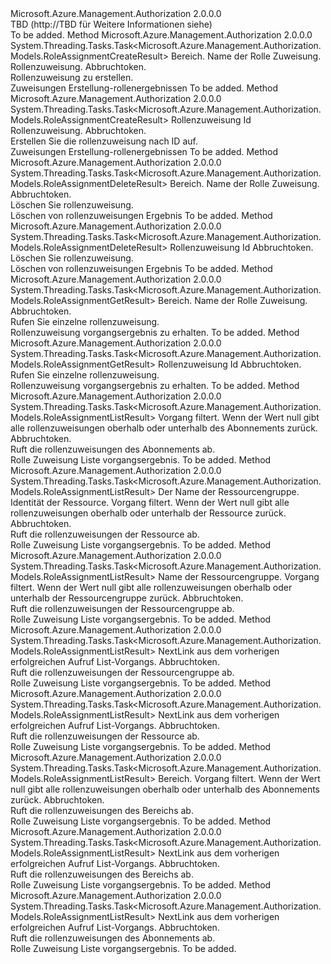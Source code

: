 <Type Name="IRoleAssignmentOperations" FullName="Microsoft.Azure.Management.Authorization.IRoleAssignmentOperations">
  <TypeSignature Language="C#" Value="public interface IRoleAssignmentOperations" />
  <TypeSignature Language="ILAsm" Value=".class public interface auto ansi abstract IRoleAssignmentOperations" />
  <TypeSignature Language="DocId" Value="T:Microsoft.Azure.Management.Authorization.IRoleAssignmentOperations" />
  <TypeSignature Language="VB.NET" Value="Public Interface IRoleAssignmentOperations" />
  <TypeSignature Language="F#" Value="type IRoleAssignmentOperations = interface" />
  <AssemblyInfo>
    <AssemblyName>Microsoft.Azure.Management.Authorization</AssemblyName>
    <AssemblyVersion>2.0.0.0</AssemblyVersion>
  </AssemblyInfo>
  <Interfaces />
  <Docs>
    <summary>
            TBD (http://TBD für Weitere Informationen siehe)
            </summary>
    <remarks>To be added.</remarks>
  </Docs>
  <Members>
    <Member MemberName="CreateAsync">
      <MemberSignature Language="C#" Value="public System.Threading.Tasks.Task&lt;Microsoft.Azure.Management.Authorization.Models.RoleAssignmentCreateResult&gt; CreateAsync (string scope, Guid roleAssignmentName, Microsoft.Azure.Management.Authorization.Models.RoleAssignmentCreateParameters parameters, System.Threading.CancellationToken cancellationToken);" />
      <MemberSignature Language="ILAsm" Value=".method public hidebysig newslot virtual instance class System.Threading.Tasks.Task`1&lt;class Microsoft.Azure.Management.Authorization.Models.RoleAssignmentCreateResult&gt; CreateAsync(string scope, valuetype System.Guid roleAssignmentName, class Microsoft.Azure.Management.Authorization.Models.RoleAssignmentCreateParameters parameters, valuetype System.Threading.CancellationToken cancellationToken) cil managed" />
      <MemberSignature Language="DocId" Value="M:Microsoft.Azure.Management.Authorization.IRoleAssignmentOperations.CreateAsync(System.String,System.Guid,Microsoft.Azure.Management.Authorization.Models.RoleAssignmentCreateParameters,System.Threading.CancellationToken)" />
      <MemberSignature Language="F#" Value="abstract member CreateAsync : string * Guid * Microsoft.Azure.Management.Authorization.Models.RoleAssignmentCreateParameters * System.Threading.CancellationToken -&gt; System.Threading.Tasks.Task&lt;Microsoft.Azure.Management.Authorization.Models.RoleAssignmentCreateResult&gt;" Usage="iRoleAssignmentOperations.CreateAsync (scope, roleAssignmentName, parameters, cancellationToken)" />
      <MemberType>Method</MemberType>
      <AssemblyInfo>
        <AssemblyName>Microsoft.Azure.Management.Authorization</AssemblyName>
        <AssemblyVersion>2.0.0.0</AssemblyVersion>
      </AssemblyInfo>
      <ReturnValue>
        <ReturnType>System.Threading.Tasks.Task&lt;Microsoft.Azure.Management.Authorization.Models.RoleAssignmentCreateResult&gt;</ReturnType>
      </ReturnValue>
      <Parameters>
        <Parameter Name="scope" Type="System.String" />
        <Parameter Name="roleAssignmentName" Type="System.Guid" />
        <Parameter Name="parameters" Type="Microsoft.Azure.Management.Authorization.Models.RoleAssignmentCreateParameters" />
        <Parameter Name="cancellationToken" Type="System.Threading.CancellationToken" />
      </Parameters>
      <Docs>
        <param name="scope">
            Bereich.
            </param>
        <param name="roleAssignmentName">
            Name der Rolle Zuweisung.
            </param>
        <param name="parameters">
            Rollenzuweisung.
            </param>
        <param name="cancellationToken">
            Abbruchtoken.
            </param>
        <summary>
            Rollenzuweisung zu erstellen.
            </summary>
        <returns>
            Zuweisungen Erstellung-rollenergebnissen
            </returns>
        <remarks>To be added.</remarks>
      </Docs>
    </Member>
    <Member MemberName="CreateByIdAsync">
      <MemberSignature Language="C#" Value="public System.Threading.Tasks.Task&lt;Microsoft.Azure.Management.Authorization.Models.RoleAssignmentCreateResult&gt; CreateByIdAsync (string roleAssignmentId, Microsoft.Azure.Management.Authorization.Models.RoleAssignmentCreateParameters parameters, System.Threading.CancellationToken cancellationToken);" />
      <MemberSignature Language="ILAsm" Value=".method public hidebysig newslot virtual instance class System.Threading.Tasks.Task`1&lt;class Microsoft.Azure.Management.Authorization.Models.RoleAssignmentCreateResult&gt; CreateByIdAsync(string roleAssignmentId, class Microsoft.Azure.Management.Authorization.Models.RoleAssignmentCreateParameters parameters, valuetype System.Threading.CancellationToken cancellationToken) cil managed" />
      <MemberSignature Language="DocId" Value="M:Microsoft.Azure.Management.Authorization.IRoleAssignmentOperations.CreateByIdAsync(System.String,Microsoft.Azure.Management.Authorization.Models.RoleAssignmentCreateParameters,System.Threading.CancellationToken)" />
      <MemberSignature Language="F#" Value="abstract member CreateByIdAsync : string * Microsoft.Azure.Management.Authorization.Models.RoleAssignmentCreateParameters * System.Threading.CancellationToken -&gt; System.Threading.Tasks.Task&lt;Microsoft.Azure.Management.Authorization.Models.RoleAssignmentCreateResult&gt;" Usage="iRoleAssignmentOperations.CreateByIdAsync (roleAssignmentId, parameters, cancellationToken)" />
      <MemberType>Method</MemberType>
      <AssemblyInfo>
        <AssemblyName>Microsoft.Azure.Management.Authorization</AssemblyName>
        <AssemblyVersion>2.0.0.0</AssemblyVersion>
      </AssemblyInfo>
      <ReturnValue>
        <ReturnType>System.Threading.Tasks.Task&lt;Microsoft.Azure.Management.Authorization.Models.RoleAssignmentCreateResult&gt;</ReturnType>
      </ReturnValue>
      <Parameters>
        <Parameter Name="roleAssignmentId" Type="System.String" />
        <Parameter Name="parameters" Type="Microsoft.Azure.Management.Authorization.Models.RoleAssignmentCreateParameters" />
        <Parameter Name="cancellationToken" Type="System.Threading.CancellationToken" />
      </Parameters>
      <Docs>
        <param name="roleAssignmentId">
            Rollenzuweisung Id
            </param>
        <param name="parameters">
            Rollenzuweisung.
            </param>
        <param name="cancellationToken">
            Abbruchtoken.
            </param>
        <summary>
            Erstellen Sie die rollenzuweisung nach ID auf.
            </summary>
        <returns>
            Zuweisungen Erstellung-rollenergebnissen
            </returns>
        <remarks>To be added.</remarks>
      </Docs>
    </Member>
    <Member MemberName="DeleteAsync">
      <MemberSignature Language="C#" Value="public System.Threading.Tasks.Task&lt;Microsoft.Azure.Management.Authorization.Models.RoleAssignmentDeleteResult&gt; DeleteAsync (string scope, Guid roleAssignmentName, System.Threading.CancellationToken cancellationToken);" />
      <MemberSignature Language="ILAsm" Value=".method public hidebysig newslot virtual instance class System.Threading.Tasks.Task`1&lt;class Microsoft.Azure.Management.Authorization.Models.RoleAssignmentDeleteResult&gt; DeleteAsync(string scope, valuetype System.Guid roleAssignmentName, valuetype System.Threading.CancellationToken cancellationToken) cil managed" />
      <MemberSignature Language="DocId" Value="M:Microsoft.Azure.Management.Authorization.IRoleAssignmentOperations.DeleteAsync(System.String,System.Guid,System.Threading.CancellationToken)" />
      <MemberSignature Language="F#" Value="abstract member DeleteAsync : string * Guid * System.Threading.CancellationToken -&gt; System.Threading.Tasks.Task&lt;Microsoft.Azure.Management.Authorization.Models.RoleAssignmentDeleteResult&gt;" Usage="iRoleAssignmentOperations.DeleteAsync (scope, roleAssignmentName, cancellationToken)" />
      <MemberType>Method</MemberType>
      <AssemblyInfo>
        <AssemblyName>Microsoft.Azure.Management.Authorization</AssemblyName>
        <AssemblyVersion>2.0.0.0</AssemblyVersion>
      </AssemblyInfo>
      <ReturnValue>
        <ReturnType>System.Threading.Tasks.Task&lt;Microsoft.Azure.Management.Authorization.Models.RoleAssignmentDeleteResult&gt;</ReturnType>
      </ReturnValue>
      <Parameters>
        <Parameter Name="scope" Type="System.String" />
        <Parameter Name="roleAssignmentName" Type="System.Guid" />
        <Parameter Name="cancellationToken" Type="System.Threading.CancellationToken" />
      </Parameters>
      <Docs>
        <param name="scope">
            Bereich.
            </param>
        <param name="roleAssignmentName">
            Name der Rolle Zuweisung.
            </param>
        <param name="cancellationToken">
            Abbruchtoken.
            </param>
        <summary>
            Löschen Sie rollenzuweisung.
            </summary>
        <returns>
            Löschen von rollenzuweisungen Ergebnis
            </returns>
        <remarks>To be added.</remarks>
      </Docs>
    </Member>
    <Member MemberName="DeleteByIdAsync">
      <MemberSignature Language="C#" Value="public System.Threading.Tasks.Task&lt;Microsoft.Azure.Management.Authorization.Models.RoleAssignmentDeleteResult&gt; DeleteByIdAsync (string roleAssignmentId, System.Threading.CancellationToken cancellationToken);" />
      <MemberSignature Language="ILAsm" Value=".method public hidebysig newslot virtual instance class System.Threading.Tasks.Task`1&lt;class Microsoft.Azure.Management.Authorization.Models.RoleAssignmentDeleteResult&gt; DeleteByIdAsync(string roleAssignmentId, valuetype System.Threading.CancellationToken cancellationToken) cil managed" />
      <MemberSignature Language="DocId" Value="M:Microsoft.Azure.Management.Authorization.IRoleAssignmentOperations.DeleteByIdAsync(System.String,System.Threading.CancellationToken)" />
      <MemberSignature Language="F#" Value="abstract member DeleteByIdAsync : string * System.Threading.CancellationToken -&gt; System.Threading.Tasks.Task&lt;Microsoft.Azure.Management.Authorization.Models.RoleAssignmentDeleteResult&gt;" Usage="iRoleAssignmentOperations.DeleteByIdAsync (roleAssignmentId, cancellationToken)" />
      <MemberType>Method</MemberType>
      <AssemblyInfo>
        <AssemblyName>Microsoft.Azure.Management.Authorization</AssemblyName>
        <AssemblyVersion>2.0.0.0</AssemblyVersion>
      </AssemblyInfo>
      <ReturnValue>
        <ReturnType>System.Threading.Tasks.Task&lt;Microsoft.Azure.Management.Authorization.Models.RoleAssignmentDeleteResult&gt;</ReturnType>
      </ReturnValue>
      <Parameters>
        <Parameter Name="roleAssignmentId" Type="System.String" />
        <Parameter Name="cancellationToken" Type="System.Threading.CancellationToken" />
      </Parameters>
      <Docs>
        <param name="roleAssignmentId">
            Rollenzuweisung Id
            </param>
        <param name="cancellationToken">
            Abbruchtoken.
            </param>
        <summary>
            Löschen Sie rollenzuweisung.
            </summary>
        <returns>
            Löschen von rollenzuweisungen Ergebnis
            </returns>
        <remarks>To be added.</remarks>
      </Docs>
    </Member>
    <Member MemberName="GetAsync">
      <MemberSignature Language="C#" Value="public System.Threading.Tasks.Task&lt;Microsoft.Azure.Management.Authorization.Models.RoleAssignmentGetResult&gt; GetAsync (string scope, Guid roleAssignmentName, System.Threading.CancellationToken cancellationToken);" />
      <MemberSignature Language="ILAsm" Value=".method public hidebysig newslot virtual instance class System.Threading.Tasks.Task`1&lt;class Microsoft.Azure.Management.Authorization.Models.RoleAssignmentGetResult&gt; GetAsync(string scope, valuetype System.Guid roleAssignmentName, valuetype System.Threading.CancellationToken cancellationToken) cil managed" />
      <MemberSignature Language="DocId" Value="M:Microsoft.Azure.Management.Authorization.IRoleAssignmentOperations.GetAsync(System.String,System.Guid,System.Threading.CancellationToken)" />
      <MemberSignature Language="F#" Value="abstract member GetAsync : string * Guid * System.Threading.CancellationToken -&gt; System.Threading.Tasks.Task&lt;Microsoft.Azure.Management.Authorization.Models.RoleAssignmentGetResult&gt;" Usage="iRoleAssignmentOperations.GetAsync (scope, roleAssignmentName, cancellationToken)" />
      <MemberType>Method</MemberType>
      <AssemblyInfo>
        <AssemblyName>Microsoft.Azure.Management.Authorization</AssemblyName>
        <AssemblyVersion>2.0.0.0</AssemblyVersion>
      </AssemblyInfo>
      <ReturnValue>
        <ReturnType>System.Threading.Tasks.Task&lt;Microsoft.Azure.Management.Authorization.Models.RoleAssignmentGetResult&gt;</ReturnType>
      </ReturnValue>
      <Parameters>
        <Parameter Name="scope" Type="System.String" />
        <Parameter Name="roleAssignmentName" Type="System.Guid" />
        <Parameter Name="cancellationToken" Type="System.Threading.CancellationToken" />
      </Parameters>
      <Docs>
        <param name="scope">
            Bereich.
            </param>
        <param name="roleAssignmentName">
            Name der Rolle Zuweisung.
            </param>
        <param name="cancellationToken">
            Abbruchtoken.
            </param>
        <summary>
            Rufen Sie einzelne rollenzuweisung.
            </summary>
        <returns>
            Rollenzuweisung vorgangsergebnis zu erhalten.
            </returns>
        <remarks>To be added.</remarks>
      </Docs>
    </Member>
    <Member MemberName="GetByIdAsync">
      <MemberSignature Language="C#" Value="public System.Threading.Tasks.Task&lt;Microsoft.Azure.Management.Authorization.Models.RoleAssignmentGetResult&gt; GetByIdAsync (string roleAssignmentId, System.Threading.CancellationToken cancellationToken);" />
      <MemberSignature Language="ILAsm" Value=".method public hidebysig newslot virtual instance class System.Threading.Tasks.Task`1&lt;class Microsoft.Azure.Management.Authorization.Models.RoleAssignmentGetResult&gt; GetByIdAsync(string roleAssignmentId, valuetype System.Threading.CancellationToken cancellationToken) cil managed" />
      <MemberSignature Language="DocId" Value="M:Microsoft.Azure.Management.Authorization.IRoleAssignmentOperations.GetByIdAsync(System.String,System.Threading.CancellationToken)" />
      <MemberSignature Language="F#" Value="abstract member GetByIdAsync : string * System.Threading.CancellationToken -&gt; System.Threading.Tasks.Task&lt;Microsoft.Azure.Management.Authorization.Models.RoleAssignmentGetResult&gt;" Usage="iRoleAssignmentOperations.GetByIdAsync (roleAssignmentId, cancellationToken)" />
      <MemberType>Method</MemberType>
      <AssemblyInfo>
        <AssemblyName>Microsoft.Azure.Management.Authorization</AssemblyName>
        <AssemblyVersion>2.0.0.0</AssemblyVersion>
      </AssemblyInfo>
      <ReturnValue>
        <ReturnType>System.Threading.Tasks.Task&lt;Microsoft.Azure.Management.Authorization.Models.RoleAssignmentGetResult&gt;</ReturnType>
      </ReturnValue>
      <Parameters>
        <Parameter Name="roleAssignmentId" Type="System.String" />
        <Parameter Name="cancellationToken" Type="System.Threading.CancellationToken" />
      </Parameters>
      <Docs>
        <param name="roleAssignmentId">
            Rollenzuweisung Id
            </param>
        <param name="cancellationToken">
            Abbruchtoken.
            </param>
        <summary>
            Rufen Sie einzelne rollenzuweisung.
            </summary>
        <returns>
            Rollenzuweisung vorgangsergebnis zu erhalten.
            </returns>
        <remarks>To be added.</remarks>
      </Docs>
    </Member>
    <Member MemberName="ListAsync">
      <MemberSignature Language="C#" Value="public System.Threading.Tasks.Task&lt;Microsoft.Azure.Management.Authorization.Models.RoleAssignmentListResult&gt; ListAsync (Microsoft.Azure.Management.Authorization.ListAssignmentsFilterParameters parameters, System.Threading.CancellationToken cancellationToken);" />
      <MemberSignature Language="ILAsm" Value=".method public hidebysig newslot virtual instance class System.Threading.Tasks.Task`1&lt;class Microsoft.Azure.Management.Authorization.Models.RoleAssignmentListResult&gt; ListAsync(class Microsoft.Azure.Management.Authorization.ListAssignmentsFilterParameters parameters, valuetype System.Threading.CancellationToken cancellationToken) cil managed" />
      <MemberSignature Language="DocId" Value="M:Microsoft.Azure.Management.Authorization.IRoleAssignmentOperations.ListAsync(Microsoft.Azure.Management.Authorization.ListAssignmentsFilterParameters,System.Threading.CancellationToken)" />
      <MemberSignature Language="F#" Value="abstract member ListAsync : Microsoft.Azure.Management.Authorization.ListAssignmentsFilterParameters * System.Threading.CancellationToken -&gt; System.Threading.Tasks.Task&lt;Microsoft.Azure.Management.Authorization.Models.RoleAssignmentListResult&gt;" Usage="iRoleAssignmentOperations.ListAsync (parameters, cancellationToken)" />
      <MemberType>Method</MemberType>
      <AssemblyInfo>
        <AssemblyName>Microsoft.Azure.Management.Authorization</AssemblyName>
        <AssemblyVersion>2.0.0.0</AssemblyVersion>
      </AssemblyInfo>
      <ReturnValue>
        <ReturnType>System.Threading.Tasks.Task&lt;Microsoft.Azure.Management.Authorization.Models.RoleAssignmentListResult&gt;</ReturnType>
      </ReturnValue>
      <Parameters>
        <Parameter Name="parameters" Type="Microsoft.Azure.Management.Authorization.ListAssignmentsFilterParameters" />
        <Parameter Name="cancellationToken" Type="System.Threading.CancellationToken" />
      </Parameters>
      <Docs>
        <param name="parameters">
            Vorgang filtert. Wenn der Wert null gibt alle rollenzuweisungen oberhalb oder unterhalb des Abonnements zurück.
            </param>
        <param name="cancellationToken">
            Abbruchtoken.
            </param>
        <summary>
            Ruft die rollenzuweisungen des Abonnements ab.
            </summary>
        <returns>
            Rolle Zuweisung Liste vorgangsergebnis.
            </returns>
        <remarks>To be added.</remarks>
      </Docs>
    </Member>
    <Member MemberName="ListForResourceAsync">
      <MemberSignature Language="C#" Value="public System.Threading.Tasks.Task&lt;Microsoft.Azure.Management.Authorization.Models.RoleAssignmentListResult&gt; ListForResourceAsync (string resourceGroupName, Microsoft.Azure.ResourceIdentity identity, Microsoft.Azure.Management.Authorization.ListAssignmentsFilterParameters parameters, System.Threading.CancellationToken cancellationToken);" />
      <MemberSignature Language="ILAsm" Value=".method public hidebysig newslot virtual instance class System.Threading.Tasks.Task`1&lt;class Microsoft.Azure.Management.Authorization.Models.RoleAssignmentListResult&gt; ListForResourceAsync(string resourceGroupName, class Microsoft.Azure.ResourceIdentity identity, class Microsoft.Azure.Management.Authorization.ListAssignmentsFilterParameters parameters, valuetype System.Threading.CancellationToken cancellationToken) cil managed" />
      <MemberSignature Language="DocId" Value="M:Microsoft.Azure.Management.Authorization.IRoleAssignmentOperations.ListForResourceAsync(System.String,Microsoft.Azure.ResourceIdentity,Microsoft.Azure.Management.Authorization.ListAssignmentsFilterParameters,System.Threading.CancellationToken)" />
      <MemberSignature Language="F#" Value="abstract member ListForResourceAsync : string * Microsoft.Azure.ResourceIdentity * Microsoft.Azure.Management.Authorization.ListAssignmentsFilterParameters * System.Threading.CancellationToken -&gt; System.Threading.Tasks.Task&lt;Microsoft.Azure.Management.Authorization.Models.RoleAssignmentListResult&gt;" Usage="iRoleAssignmentOperations.ListForResourceAsync (resourceGroupName, identity, parameters, cancellationToken)" />
      <MemberType>Method</MemberType>
      <AssemblyInfo>
        <AssemblyName>Microsoft.Azure.Management.Authorization</AssemblyName>
        <AssemblyVersion>2.0.0.0</AssemblyVersion>
      </AssemblyInfo>
      <ReturnValue>
        <ReturnType>System.Threading.Tasks.Task&lt;Microsoft.Azure.Management.Authorization.Models.RoleAssignmentListResult&gt;</ReturnType>
      </ReturnValue>
      <Parameters>
        <Parameter Name="resourceGroupName" Type="System.String" />
        <Parameter Name="identity" Type="Microsoft.Azure.ResourceIdentity" />
        <Parameter Name="parameters" Type="Microsoft.Azure.Management.Authorization.ListAssignmentsFilterParameters" />
        <Parameter Name="cancellationToken" Type="System.Threading.CancellationToken" />
      </Parameters>
      <Docs>
        <param name="resourceGroupName">
            Der Name der Ressourcengruppe.
            </param>
        <param name="identity">
            Identität der Ressource.
            </param>
        <param name="parameters">
            Vorgang filtert. Wenn der Wert null gibt alle rollenzuweisungen oberhalb oder unterhalb der Ressource zurück.
            </param>
        <param name="cancellationToken">
            Abbruchtoken.
            </param>
        <summary>
            Ruft die rollenzuweisungen der Ressource ab.
            </summary>
        <returns>
            Rolle Zuweisung Liste vorgangsergebnis.
            </returns>
        <remarks>To be added.</remarks>
      </Docs>
    </Member>
    <Member MemberName="ListForResourceGroupAsync">
      <MemberSignature Language="C#" Value="public System.Threading.Tasks.Task&lt;Microsoft.Azure.Management.Authorization.Models.RoleAssignmentListResult&gt; ListForResourceGroupAsync (string resourceGroupName, Microsoft.Azure.Management.Authorization.ListAssignmentsFilterParameters parameters, System.Threading.CancellationToken cancellationToken);" />
      <MemberSignature Language="ILAsm" Value=".method public hidebysig newslot virtual instance class System.Threading.Tasks.Task`1&lt;class Microsoft.Azure.Management.Authorization.Models.RoleAssignmentListResult&gt; ListForResourceGroupAsync(string resourceGroupName, class Microsoft.Azure.Management.Authorization.ListAssignmentsFilterParameters parameters, valuetype System.Threading.CancellationToken cancellationToken) cil managed" />
      <MemberSignature Language="DocId" Value="M:Microsoft.Azure.Management.Authorization.IRoleAssignmentOperations.ListForResourceGroupAsync(System.String,Microsoft.Azure.Management.Authorization.ListAssignmentsFilterParameters,System.Threading.CancellationToken)" />
      <MemberSignature Language="F#" Value="abstract member ListForResourceGroupAsync : string * Microsoft.Azure.Management.Authorization.ListAssignmentsFilterParameters * System.Threading.CancellationToken -&gt; System.Threading.Tasks.Task&lt;Microsoft.Azure.Management.Authorization.Models.RoleAssignmentListResult&gt;" Usage="iRoleAssignmentOperations.ListForResourceGroupAsync (resourceGroupName, parameters, cancellationToken)" />
      <MemberType>Method</MemberType>
      <AssemblyInfo>
        <AssemblyName>Microsoft.Azure.Management.Authorization</AssemblyName>
        <AssemblyVersion>2.0.0.0</AssemblyVersion>
      </AssemblyInfo>
      <ReturnValue>
        <ReturnType>System.Threading.Tasks.Task&lt;Microsoft.Azure.Management.Authorization.Models.RoleAssignmentListResult&gt;</ReturnType>
      </ReturnValue>
      <Parameters>
        <Parameter Name="resourceGroupName" Type="System.String" />
        <Parameter Name="parameters" Type="Microsoft.Azure.Management.Authorization.ListAssignmentsFilterParameters" />
        <Parameter Name="cancellationToken" Type="System.Threading.CancellationToken" />
      </Parameters>
      <Docs>
        <param name="resourceGroupName">
            Name der Ressourcengruppe.
            </param>
        <param name="parameters">
            Vorgang filtert. Wenn der Wert null gibt alle rollenzuweisungen oberhalb oder unterhalb der Ressourcengruppe zurück.
            </param>
        <param name="cancellationToken">
            Abbruchtoken.
            </param>
        <summary>
            Ruft die rollenzuweisungen der Ressourcengruppe ab.
            </summary>
        <returns>
            Rolle Zuweisung Liste vorgangsergebnis.
            </returns>
        <remarks>To be added.</remarks>
      </Docs>
    </Member>
    <Member MemberName="ListForResourceGroupNextAsync">
      <MemberSignature Language="C#" Value="public System.Threading.Tasks.Task&lt;Microsoft.Azure.Management.Authorization.Models.RoleAssignmentListResult&gt; ListForResourceGroupNextAsync (string nextLink, System.Threading.CancellationToken cancellationToken);" />
      <MemberSignature Language="ILAsm" Value=".method public hidebysig newslot virtual instance class System.Threading.Tasks.Task`1&lt;class Microsoft.Azure.Management.Authorization.Models.RoleAssignmentListResult&gt; ListForResourceGroupNextAsync(string nextLink, valuetype System.Threading.CancellationToken cancellationToken) cil managed" />
      <MemberSignature Language="DocId" Value="M:Microsoft.Azure.Management.Authorization.IRoleAssignmentOperations.ListForResourceGroupNextAsync(System.String,System.Threading.CancellationToken)" />
      <MemberSignature Language="F#" Value="abstract member ListForResourceGroupNextAsync : string * System.Threading.CancellationToken -&gt; System.Threading.Tasks.Task&lt;Microsoft.Azure.Management.Authorization.Models.RoleAssignmentListResult&gt;" Usage="iRoleAssignmentOperations.ListForResourceGroupNextAsync (nextLink, cancellationToken)" />
      <MemberType>Method</MemberType>
      <AssemblyInfo>
        <AssemblyName>Microsoft.Azure.Management.Authorization</AssemblyName>
        <AssemblyVersion>2.0.0.0</AssemblyVersion>
      </AssemblyInfo>
      <ReturnValue>
        <ReturnType>System.Threading.Tasks.Task&lt;Microsoft.Azure.Management.Authorization.Models.RoleAssignmentListResult&gt;</ReturnType>
      </ReturnValue>
      <Parameters>
        <Parameter Name="nextLink" Type="System.String" />
        <Parameter Name="cancellationToken" Type="System.Threading.CancellationToken" />
      </Parameters>
      <Docs>
        <param name="nextLink">
            NextLink aus dem vorherigen erfolgreichen Aufruf List-Vorgangs.
            </param>
        <param name="cancellationToken">
            Abbruchtoken.
            </param>
        <summary>
            Ruft die rollenzuweisungen der Ressourcengruppe ab.
            </summary>
        <returns>
            Rolle Zuweisung Liste vorgangsergebnis.
            </returns>
        <remarks>To be added.</remarks>
      </Docs>
    </Member>
    <Member MemberName="ListForResourceNextAsync">
      <MemberSignature Language="C#" Value="public System.Threading.Tasks.Task&lt;Microsoft.Azure.Management.Authorization.Models.RoleAssignmentListResult&gt; ListForResourceNextAsync (string nextLink, System.Threading.CancellationToken cancellationToken);" />
      <MemberSignature Language="ILAsm" Value=".method public hidebysig newslot virtual instance class System.Threading.Tasks.Task`1&lt;class Microsoft.Azure.Management.Authorization.Models.RoleAssignmentListResult&gt; ListForResourceNextAsync(string nextLink, valuetype System.Threading.CancellationToken cancellationToken) cil managed" />
      <MemberSignature Language="DocId" Value="M:Microsoft.Azure.Management.Authorization.IRoleAssignmentOperations.ListForResourceNextAsync(System.String,System.Threading.CancellationToken)" />
      <MemberSignature Language="F#" Value="abstract member ListForResourceNextAsync : string * System.Threading.CancellationToken -&gt; System.Threading.Tasks.Task&lt;Microsoft.Azure.Management.Authorization.Models.RoleAssignmentListResult&gt;" Usage="iRoleAssignmentOperations.ListForResourceNextAsync (nextLink, cancellationToken)" />
      <MemberType>Method</MemberType>
      <AssemblyInfo>
        <AssemblyName>Microsoft.Azure.Management.Authorization</AssemblyName>
        <AssemblyVersion>2.0.0.0</AssemblyVersion>
      </AssemblyInfo>
      <ReturnValue>
        <ReturnType>System.Threading.Tasks.Task&lt;Microsoft.Azure.Management.Authorization.Models.RoleAssignmentListResult&gt;</ReturnType>
      </ReturnValue>
      <Parameters>
        <Parameter Name="nextLink" Type="System.String" />
        <Parameter Name="cancellationToken" Type="System.Threading.CancellationToken" />
      </Parameters>
      <Docs>
        <param name="nextLink">
            NextLink aus dem vorherigen erfolgreichen Aufruf List-Vorgangs.
            </param>
        <param name="cancellationToken">
            Abbruchtoken.
            </param>
        <summary>
            Ruft die rollenzuweisungen der Ressource ab.
            </summary>
        <returns>
            Rolle Zuweisung Liste vorgangsergebnis.
            </returns>
        <remarks>To be added.</remarks>
      </Docs>
    </Member>
    <Member MemberName="ListForScopeAsync">
      <MemberSignature Language="C#" Value="public System.Threading.Tasks.Task&lt;Microsoft.Azure.Management.Authorization.Models.RoleAssignmentListResult&gt; ListForScopeAsync (string scope, Microsoft.Azure.Management.Authorization.ListAssignmentsFilterParameters parameters, System.Threading.CancellationToken cancellationToken);" />
      <MemberSignature Language="ILAsm" Value=".method public hidebysig newslot virtual instance class System.Threading.Tasks.Task`1&lt;class Microsoft.Azure.Management.Authorization.Models.RoleAssignmentListResult&gt; ListForScopeAsync(string scope, class Microsoft.Azure.Management.Authorization.ListAssignmentsFilterParameters parameters, valuetype System.Threading.CancellationToken cancellationToken) cil managed" />
      <MemberSignature Language="DocId" Value="M:Microsoft.Azure.Management.Authorization.IRoleAssignmentOperations.ListForScopeAsync(System.String,Microsoft.Azure.Management.Authorization.ListAssignmentsFilterParameters,System.Threading.CancellationToken)" />
      <MemberSignature Language="F#" Value="abstract member ListForScopeAsync : string * Microsoft.Azure.Management.Authorization.ListAssignmentsFilterParameters * System.Threading.CancellationToken -&gt; System.Threading.Tasks.Task&lt;Microsoft.Azure.Management.Authorization.Models.RoleAssignmentListResult&gt;" Usage="iRoleAssignmentOperations.ListForScopeAsync (scope, parameters, cancellationToken)" />
      <MemberType>Method</MemberType>
      <AssemblyInfo>
        <AssemblyName>Microsoft.Azure.Management.Authorization</AssemblyName>
        <AssemblyVersion>2.0.0.0</AssemblyVersion>
      </AssemblyInfo>
      <ReturnValue>
        <ReturnType>System.Threading.Tasks.Task&lt;Microsoft.Azure.Management.Authorization.Models.RoleAssignmentListResult&gt;</ReturnType>
      </ReturnValue>
      <Parameters>
        <Parameter Name="scope" Type="System.String" />
        <Parameter Name="parameters" Type="Microsoft.Azure.Management.Authorization.ListAssignmentsFilterParameters" />
        <Parameter Name="cancellationToken" Type="System.Threading.CancellationToken" />
      </Parameters>
      <Docs>
        <param name="scope">
            Bereich.
            </param>
        <param name="parameters">
            Vorgang filtert. Wenn der Wert null gibt alle rollenzuweisungen oberhalb oder unterhalb des Abonnements zurück.
            </param>
        <param name="cancellationToken">
            Abbruchtoken.
            </param>
        <summary>
            Ruft die rollenzuweisungen des Bereichs ab.
            </summary>
        <returns>
            Rolle Zuweisung Liste vorgangsergebnis.
            </returns>
        <remarks>To be added.</remarks>
      </Docs>
    </Member>
    <Member MemberName="ListForScopeNextAsync">
      <MemberSignature Language="C#" Value="public System.Threading.Tasks.Task&lt;Microsoft.Azure.Management.Authorization.Models.RoleAssignmentListResult&gt; ListForScopeNextAsync (string nextLink, System.Threading.CancellationToken cancellationToken);" />
      <MemberSignature Language="ILAsm" Value=".method public hidebysig newslot virtual instance class System.Threading.Tasks.Task`1&lt;class Microsoft.Azure.Management.Authorization.Models.RoleAssignmentListResult&gt; ListForScopeNextAsync(string nextLink, valuetype System.Threading.CancellationToken cancellationToken) cil managed" />
      <MemberSignature Language="DocId" Value="M:Microsoft.Azure.Management.Authorization.IRoleAssignmentOperations.ListForScopeNextAsync(System.String,System.Threading.CancellationToken)" />
      <MemberSignature Language="F#" Value="abstract member ListForScopeNextAsync : string * System.Threading.CancellationToken -&gt; System.Threading.Tasks.Task&lt;Microsoft.Azure.Management.Authorization.Models.RoleAssignmentListResult&gt;" Usage="iRoleAssignmentOperations.ListForScopeNextAsync (nextLink, cancellationToken)" />
      <MemberType>Method</MemberType>
      <AssemblyInfo>
        <AssemblyName>Microsoft.Azure.Management.Authorization</AssemblyName>
        <AssemblyVersion>2.0.0.0</AssemblyVersion>
      </AssemblyInfo>
      <ReturnValue>
        <ReturnType>System.Threading.Tasks.Task&lt;Microsoft.Azure.Management.Authorization.Models.RoleAssignmentListResult&gt;</ReturnType>
      </ReturnValue>
      <Parameters>
        <Parameter Name="nextLink" Type="System.String" />
        <Parameter Name="cancellationToken" Type="System.Threading.CancellationToken" />
      </Parameters>
      <Docs>
        <param name="nextLink">
            NextLink aus dem vorherigen erfolgreichen Aufruf List-Vorgangs.
            </param>
        <param name="cancellationToken">
            Abbruchtoken.
            </param>
        <summary>
            Ruft die rollenzuweisungen des Bereichs ab.
            </summary>
        <returns>
            Rolle Zuweisung Liste vorgangsergebnis.
            </returns>
        <remarks>To be added.</remarks>
      </Docs>
    </Member>
    <Member MemberName="ListNextAsync">
      <MemberSignature Language="C#" Value="public System.Threading.Tasks.Task&lt;Microsoft.Azure.Management.Authorization.Models.RoleAssignmentListResult&gt; ListNextAsync (string nextLink, System.Threading.CancellationToken cancellationToken);" />
      <MemberSignature Language="ILAsm" Value=".method public hidebysig newslot virtual instance class System.Threading.Tasks.Task`1&lt;class Microsoft.Azure.Management.Authorization.Models.RoleAssignmentListResult&gt; ListNextAsync(string nextLink, valuetype System.Threading.CancellationToken cancellationToken) cil managed" />
      <MemberSignature Language="DocId" Value="M:Microsoft.Azure.Management.Authorization.IRoleAssignmentOperations.ListNextAsync(System.String,System.Threading.CancellationToken)" />
      <MemberSignature Language="F#" Value="abstract member ListNextAsync : string * System.Threading.CancellationToken -&gt; System.Threading.Tasks.Task&lt;Microsoft.Azure.Management.Authorization.Models.RoleAssignmentListResult&gt;" Usage="iRoleAssignmentOperations.ListNextAsync (nextLink, cancellationToken)" />
      <MemberType>Method</MemberType>
      <AssemblyInfo>
        <AssemblyName>Microsoft.Azure.Management.Authorization</AssemblyName>
        <AssemblyVersion>2.0.0.0</AssemblyVersion>
      </AssemblyInfo>
      <ReturnValue>
        <ReturnType>System.Threading.Tasks.Task&lt;Microsoft.Azure.Management.Authorization.Models.RoleAssignmentListResult&gt;</ReturnType>
      </ReturnValue>
      <Parameters>
        <Parameter Name="nextLink" Type="System.String" />
        <Parameter Name="cancellationToken" Type="System.Threading.CancellationToken" />
      </Parameters>
      <Docs>
        <param name="nextLink">
            NextLink aus dem vorherigen erfolgreichen Aufruf List-Vorgangs.
            </param>
        <param name="cancellationToken">
            Abbruchtoken.
            </param>
        <summary>
            Ruft die rollenzuweisungen des Abonnements ab.
            </summary>
        <returns>
            Rolle Zuweisung Liste vorgangsergebnis.
            </returns>
        <remarks>To be added.</remarks>
      </Docs>
    </Member>
  </Members>
</Type>